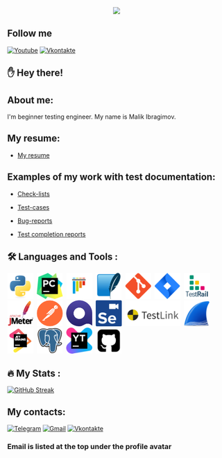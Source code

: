 <div id="header" align="center">
  <img src="https://media2.giphy.com/media/3o7WTL4qQCbbLLV2Pm/giphy.gif" width="600"/>
</div>


## Follow me
[![Youtube](https://img.shields.io/badge/Youtube-000?style=for-the-badge&logo=youtube&logoColor=cc1f1f)](https://www.youtube.com/channel/UC5ZLXgRJDOMDoiolORn8UGQ)
[![Vkontakte](https://img.shields.io/badge/Vkontakte-000?style=for-the-badge&logo=vk&logoColor=3472c2)](https://vk.com/public186542437)


## :hand: Hey there! 


## About me:
I'm beginner testing engineer. My name is Malik Ibragimov.

## My resume:
- [My resume](https://myresume.ru/resume/2m2Tjk21gT7/)

## Examples of my work with test documentation:
- [Check-lists](https://github.com/UIWRTY/Chek-lists.git)

- [Test-cases](https://github.com/UIWRTY/Test-cases.git)

- [Bug-reports](https://github.com/UIWRTY/Bug-reports.git)

- [Test completion reports](https://github.com/UIWRTY/-test-completion-report.git)
## :hammer_and_wrench: Languages and Tools :


<div>

  <img src="https://github.com/devicons/devicon/blob/master/icons/python/python-original.svg" title = "python" alt = "python" width="60" height="60"/>&nbsp;
  <img src="https://github.com/UIWRTY/UIWRTY/blob/main/assets/PyCharm_Icon.svg.png" title = "pycharm" alt = "pycharm" width="60" height="60"/>&nbsp;
  <img src="https://github.com/devicons/devicon/blob/master/icons/pytest/pytest-original.svg" title = "pytest" alt = "pytest" width="60" height="60"/>&nbsp;
  <img src="https://github.com/devicons/devicon/blob/master/icons/sqlite/sqlite-original.svg" title = "sqllite" alt = "sql" width="60" height="60"/>&nbsp;
  <img src="https://github.com/devicons/devicon/blob/master/icons/git/git-original.svg" title = "git" alt = "git" width="60" height="60"/>&nbsp;
  <img src="https://github.com/UIWRTY/UIWRTY/blob/main/assets/Jira.png" title = "jira" alt = "jira" width="60" height="60"/>&nbsp;
  <img src="https://github.com/UIWRTY/UIWRTY/blob/main/assets/TestRail.png" title = "testrail" alt = "testrail" width="60" height="60"/>&nbsp;
  <img src="https://github.com/UIWRTY/UIWRTY/blob/main/assets/jmeter_square.svg" title = "apache" alt = "jmeter" width="60" height="60"/>&nbsp;
  <img src="https://github.com/UIWRTY/UIWRTY/blob/main/assets/Postman.png" title = "postman" alt = "postman" width="60" height="60"/>&nbsp;
  <img src="https://github.com/UIWRTY/UIWRTY/blob/main/assets/Qase.io.png" title = "qase" alt = "qase" width="60" height="60"/>&nbsp;
  <img src="https://github.com/UIWRTY/UIWRTY/blob/main/assets/selenium-ide128.png" title = "selenium" alt = "selenium" width="60" height="60"/>&nbsp;
  <img src="https://github.com/UIWRTY/UIWRTY/blob/main/assets/main-qimg-dbf8bb94e013476265de3fe196db4a7c.png" title = "testlink" alt = "testlink" width="128" height="60"/>&nbsp;
  <img src="https://github.com/UIWRTY/UIWRTY/blob/main/assets/wireshark.png" title = "wireshark" alt = "wireshark" width="60" height="60"/>&nbsp;
  <img src="https://github.com/UIWRTY/UIWRTY/blob/main/assets/JetBrains_logo.png" title = "jetbrains" alt = "jetbrains" width="60" height="60"/>&nbsp;
  <img src="https://github.com/devicons/devicon/blob/master/icons/postgresql/postgresql-original.svg" title = "postgreSQL" alt = "pgAdmin_postgreSQL" width="60" height="60"/>&nbsp;
  <img src="https://github.com/UIWRTY/UIWRTY/blob/main/assets/YouTrack_Icon.png" title = "youtrack" alt = "youtrack" width="60" height="60"/>&nbsp;
  <img src="https://github.com/UIWRTY/UIWRTY/blob/main/assets/github.png" title = "github" alt = "github" width="60" height="60"/>&nbsp;

</div>




## :fire: My Stats :

[![GitHub Streak](http://github-readme-streak-stats.herokuapp.com?user=UIWRTY&theme=dark&background=000000)](https://git.io/streak-stats)
## My contacts:
[![Telegram](https://img.shields.io/badge/Telegram-000?style=for-the-badge&logo=telegram)](https://t.me/MalikIbragimov)
[![Gmail](https://img.shields.io/badge/Gmail-000?style=for-the-badge&logo=gmail)](malikibragimov86514@gmail.com)
[![Vkontakte](https://img.shields.io/badge/Vkontakte-000?style=for-the-badge&logo=vk&logoColor=3472c2)](https://vk.com/id300693345)


### Email is listed at the top under the profile avatar

